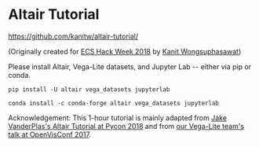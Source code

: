 # Altair Tutorial

https://github.com/kanitw/altair-tutorial/

(Originally created for [ECS Hack Week 2018](https://ecshackweek.github.io) by [Kanit Wongsuphasawat](http://kanitw.github.io))


Please install Altair, Vega-Lite datasets, and Jupyter Lab -- either via pip or conda.

```
pip install -U altair vega_datasets jupyterlab
```


```
conda install -c conda-forge altair vega_datasets jupyterlab
```


Acknowledgement: This 1-hour tutorial is mainly adapted from [Jake VanderPlas's Altair Tutorial at Pycon 2018](http://github.com/altair-viz/altair-tutorial) and from [our Vega-Lite team's talk at OpenVisConf 2017](https://www.youtube.com/watch?v=9uaHRWj04D4).


